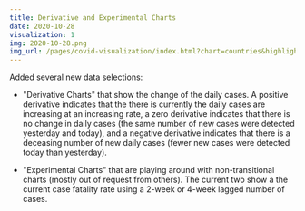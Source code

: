 ```yaml
---
title: Derivative and Experimental Charts
date: 2020-10-28
visualization: 1
img: 2020-10-28.png
img_url: /pages/covid-visualization/index.html?chart=countries&highlight=United%20States&show=25&y=both&scale=linear&data=cases-daily-7-dx&data-source=jhu&xaxis=right#countries
---
```


Added several new data selections:

- "Derivative Charts" that show the change of the daily cases.  A positive derivative indicates that the there is currently the daily cases are increasing at an increasing rate, a zero derivative indicates that there is no change in daily cases (the same number of new cases were detected yesterday and today), and a negative derivative indicates that there is a deceasing number of new daily cases (fewer new cases were detected today than yesterday).

- "Experimental Charts" that are playing around with non-transitional charts (mostly out of request from others).  The current two show a the current case fatality rate using a 2-week or 4-week lagged number of cases.